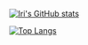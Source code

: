 [![Iri's GitHub stats](https://github-readme-stats.vercel.app/api?username=iridescenz)](https://github.com/iridescenz/github-readme-stats)

[![Top Langs](https://github-readme-stats.vercel.app/api/top-langs/?username=iridescenz)](https://github.com/iridescenz/github-readme-stats)
